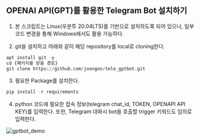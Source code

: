 ## OPENAI API(GPT)를 활용한 Telegram Bot 설치하기

1. 본 스크립트는 Linux(우분투 20.04LTS)를 기반으로 설치하도록 되어 있으나, 일부 코드 변경을 통해 Windows에서도 활용 가능하다.

2. git을 설치하고 아래와 같이 해당 repository를 local로 cloning한다.
```python
apt install git -y
cd {패키지를 받을 경로}
git clone https://github.com/joongon/tele_gptbot.git 
```

3. 필요한 Package를 설치한다.
```python
pip install -r requirements
```

4. python 코드에 필요한 접속 정보(telegram chat_id, TOKEN, OPENAPI API KEY)를 입력한다.
또한, Telegram 대화시 bot을 호출할 trigger 키워드도 임의로 입력한다.

![gptbot_demo](https://user-images.githubusercontent.com/42177180/231630008-b3555167-4ca7-435e-940b-933b6752a010.gif)

